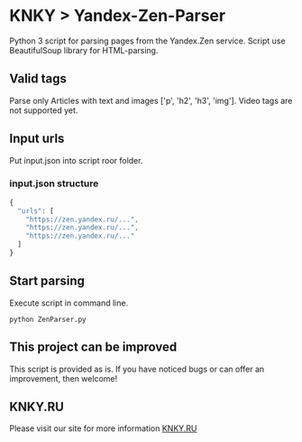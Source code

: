 # KNKY > Yandex-Zen-Parser
Python 3 script for parsing pages from the Yandex.Zen service. Script use BeautifulSoup library for HTML-parsing.

## Valid tags
Parse only Articles with text and images ['p', 'h2', 'h3', 'img']. Video tags  are not supported yet.

## Input urls
Put input.json into script roor folder.

### input.json structure
```javascript
{
  "urls": [
    "https://zen.yandex.ru/...",
    "https://zen.yandex.ru/...",
    "https://zen.yandex.ru/..."
  ]
}
```
## Start parsing
Execute script in command line.
```
python ZenParser.py
```

## This project can be improved
This script is provided as is. If you have noticed bugs or can offer an improvement, then welcome!

## KNKY.RU
Please visit our site for more information [KNKY.RU](https://knky.ru/)
